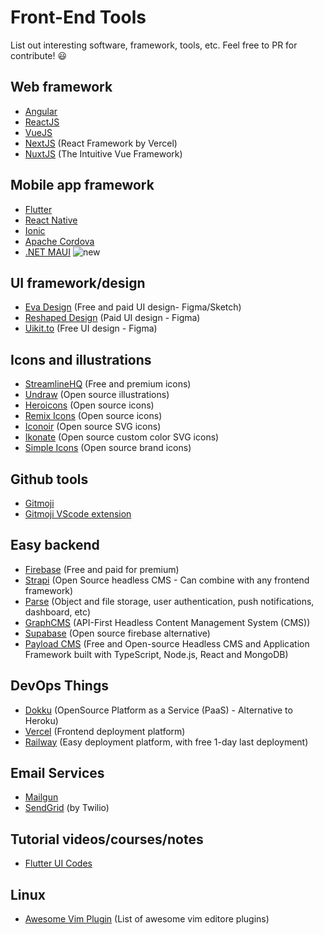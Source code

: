 # Front-End Tools
List out interesting software, framework, tools, etc. Feel free to PR for contribute! :smiley:

## Web framework
* [Angular](https://angular.io)
* [ReactJS](https://reactjs.org)
* [VueJS](https://vuejs.org)
* [NextJS](https://nextjs.org) (React Framework by Vercel)
* [NuxtJS](https://nuxtjs.org) (The Intuitive Vue Framework)

## Mobile app framework
* [Flutter](https://flutter.dev)
* [React Native](https://reactnative.dev)
* [Ionic](https://ionicframework.com)
* [Apache Cordova](https://cordova.apache.org)
* [.NET MAUI](https://docs.microsoft.com/en-us/dotnet/maui/what-is-maui) ![new](https://img.shields.io/badge/2022-NEW!-brightgreen?style=flat&logo=dotnet)

## UI framework/design
* [Eva Design](https://eva.design) (Free and paid UI design- Figma/Sketch)
* [Reshaped Design](https://reshaped.so) (Paid UI design - Figma)
* [Uikit.to](https://uikit.to) (Free UI design - Figma)

## Icons and illustrations
* [StreamlineHQ](https://streamlinehq.com/) (Free and premium icons)
* [Undraw](https://undraw.co/illustrations) (Open source illustrations)
* [Heroicons](https://heroicons.com) (Open source icons)
* [Remix Icons](http://remixicon.com) (Open source icons)
* [Iconoir](https://iconoir.com) (Open source SVG icons)
* [Ikonate](https://ikonate.com) (Open source custom color SVG icons)
* [Simple Icons](https://simpleicons.org) (Open source brand icons)

## Github tools
* [Gitmoji](https://gitmoji.dev)
* [Gitmoji VScode extension](https://marketplace.visualstudio.com/items?itemName=seatonjiang.gitmoji-vscode)

## Easy backend
* [Firebase](firebase.google.com) (Free and paid for premium)
* [Strapi](https://strapi.io) (Open Source headless CMS - Can combine with any frontend framework)
* [Parse](https://parseplatform.org) (Object and file storage, user authentication, push notifications, dashboard, etc)
* [GraphCMS](https://graphcms.com) (API-First Headless Content Management System (CMS))
* [Supabase](https://supabase.com) (Open source firebase alternative)
* [Payload CMS](https://payloadcms.com) (Free and Open-source Headless CMS and Application Framework built with TypeScript, Node.js, React and MongoDB)

## DevOps Things
* [Dokku](https://dokku.com) (OpenSource Platform as a Service (PaaS) - Alternative to Heroku)
* [Vercel](https://vercel.com) (Frontend deployment platform)
* [Railway](https://railway.app) (Easy deployment platform, with free 1-day last deployment)

## Email Services
* [Mailgun](https://mailgun.com)
* [SendGrid](https://sendgrid.com) (by Twilio)

## Tutorial videos/courses/notes
* [Flutter UI Codes](https://www.youtube.com/channel/UCJm7i4g4z7ZGcJA_HKHLCVw)

## Linux
* [Awesome Vim Plugin](https://vimawesome.com) (List of awesome vim editore plugins)
